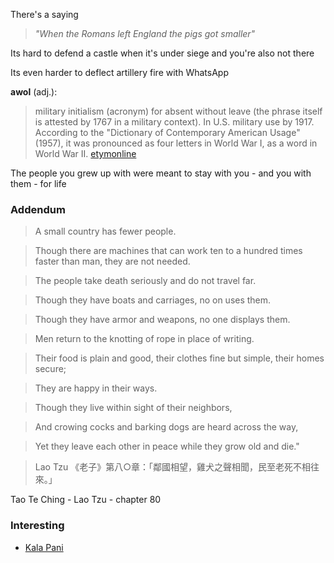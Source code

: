 There's a saying

> _"When the Romans left England the pigs got smaller"_

Its hard to defend a castle when it's under siege and you're also not there

Its even harder to deflect artillery fire with WhatsApp

**awol** (adj.):

> military initialism (acronym) for absent without leave (the phrase itself is attested by 1767 in a military context). In U.S. military use by 1917. According to the "Dictionary of Contemporary American Usage" (1957), it was pronounced as four letters in World War I, as a word in World War II.
> [etymonline](etymonline.com/word/awol)

The people you grew up with were meant to stay with you - and you with them - for life 

### Addendum

> A small country has fewer people.

> Though there are machines that can work ten to a hundred times faster than man, they are not needed.

> The people take death seriously and do not travel far.

> Though they have boats and carriages, no on uses them.

> Though they have armor and weapons, no one displays them.

> Men return to the knotting of rope in place of writing.

> Their food is plain and good, their clothes fine but simple, their homes secure;

> They are happy in their ways.

> Though they live within sight of their neighbors,

> And crowing cocks and barking dogs are heard across the way,

> Yet they leave each other in peace while they grow old and die."

> Lao Tzu  《老子》第八○章：「鄰國相望，雞犬之聲相聞，民至老死不相往來。」

Tao Te Ching - Lao Tzu - chapter 80


### Interesting

- [Kala Pani](//wikipedia.org/wiki/Kala_pani_(taboo))





